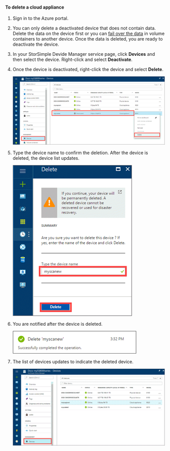 #### To delete a cloud appliance

1. Sign in to the Azure portal.
2. You can only delete a deactivated device that does not contain data. Delete the data on the device first or you can [fail over the data](../articles/storsimple/storsimple-8000-device-failover-cloud-appliance.md) in volume containers to another device. Once the data is deleted, you are ready to deactivate the device.
3. In your StorSimple Devide Manager service page, click **Devices** and then select the device. Right-click and select **Deactivate**.
4. Once the device is deactivated, right-click the device and select **Delete**.

    ![Select deactivated device and click delete](./media/storsimple-8000-delete-cloud-appliance/delete-cloud-appliance1.png)

5. Type the device name to confirm the deletion. After the device is deleted, the device list updates.

    ![Confirm deletion](./media/storsimple-8000-delete-cloud-appliance/delete-cloud-appliance2.png)

6. You are notified after the device is deleted.

    ![Notification for successful device deletion](./media/storsimple-8000-delete-cloud-appliance/delete-cloud-appliance4.png)

7. The list of devices updates to indicate the deleted device.

    ![Updated device list](./media/storsimple-8000-delete-cloud-appliance/delete-cloud-appliance5.png)
